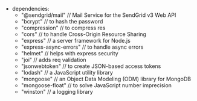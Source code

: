 * dependencies:
    - "@sendgrid/mail" // Mail Service for the SendGrid v3 Web API
    - "bcrypt" // to hash the password
    - "compression" // to compress res
    - "cors" // to handle Cross-Origin Resource Sharing
    - "express" // a server framework for Node.js
    - "express-async-errors" // to handle async errors
    - "helmet" // helps with express security
    - "joi" // adds req validation
    - "jsonwebtoken" // to create JSON-based access tokens
    - "lodash" // a JavaScript utility library 
    - "mongoose" // an Object Data Modeling (ODM) library for MongoDB
    - "mongoose-float" // to solve JavaScript number imprecision
    - "winston" // a logging library
